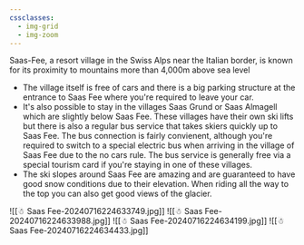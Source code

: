 ```yaml
---
cssclasses:
  - img-grid
  - img-zoom
---
```

Saas-Fee, a resort village in the Swiss Alps near the Italian border, is known for its proximity to mountains more than 4,000m above sea level

* The village itself is free of cars and there is a big parking structure at the entrance to Saas Fee where you're required to leave your car.
* It's also possible to stay in the villages Saas Grund or Saas Almagell which are slightly below Saas Fee. These villages have their own ski lifts but there is also a regular bus service that takes skiers quickly up to Saas Fee. The bus connection is fairly convienent, although you're required to switch to a special electric bus when arriving in the village of Saas Fee due to the no cars rule. The bus service is generally free via a special tourism card if you're staying in one of these villages.
* The ski slopes around Saas Fee are amazing and are guaranteed to have good snow conditions due to their elevation. When riding all the way to the top you can also get good views of the glacier.

![[☃ Saas Fee-20240716224633749.jpg]]
![[☃ Saas Fee-20240716224633988.jpg]]
![[☃ Saas Fee-20240716224634199.jpg]]
![[☃ Saas Fee-20240716224634433.jpg]]